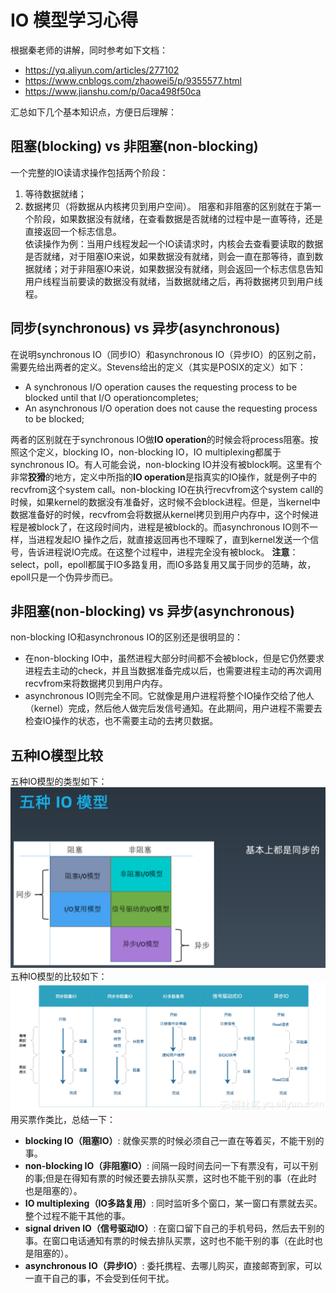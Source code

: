 # IO 模型学习心得

根据秦老师的讲解，同时参考如下文档：
- https://yq.aliyun.com/articles/277102
- https://www.cnblogs.com/zhaowei5/p/9355577.html
- https://www.jianshu.com/p/0aca498f50ca

汇总如下几个基本知识点，方便日后理解：
## 阻塞(blocking) vs 非阻塞(non-blocking)
一个完整的IO读请求操作包括两个阶段：
1. 等待数据就绪；
2. 数据拷贝（将数据从内核拷贝到用户空间）。
阻塞和非阻塞的区别就在于第一个阶段，如果数据没有就绪，在查看数据是否就绪的过程中是一直等待，还是直接返回一个标志信息。
<br/>依读操作为例：当用户线程发起一个IO读请求时，内核会去查看要读取的数据是否就绪，对于阻塞IO来说，如果数据没有就绪，则会一直在那等待，直到数据就绪；对于非阻塞IO来说，如果数据没有就绪，则会返回一个标志信息告知用户线程当前要读的数据没有就绪，当数据就绪之后，再将数据拷贝到用户线程。

## 同步(synchronous) vs 异步(asynchronous)
在说明synchronous IO（同步IO）和asynchronous IO（异步IO）的区别之前，需要先给出两者的定义。Stevens给出的定义（其实是POSIX的定义）如下：
- A synchronous I/O operation causes the requesting process to be blocked until that I/O operationcompletes;
- An asynchronous I/O operation does not cause the requesting process to be blocked; 

两者的区别就在于synchronous IO做**IO operation**的时候会将process阻塞。按照这个定义，blocking IO，non-blocking IO，IO multiplexing都属于synchronous IO。有人可能会说，non-blocking IO并没有被block啊。这里有个非常**狡猾**的地方，定义中所指的**IO operation**是指真实的IO操作，就是例子中的recvfrom这个system call。non-blocking IO在执行recvfrom这个system call的时候，如果kernel的数据没有准备好，这时候不会block进程。但是，当kernel中数据准备好的时候，recvfrom会将数据从kernel拷贝到用户内存中，这个时候进程是被block了，在这段时间内，进程是被block的。而asynchronous IO则不一样，当进程发起IO 操作之后，就直接返回再也不理睬了，直到kernel发送一个信号，告诉进程说IO完成。在这整个过程中，进程完全没有被block。
**注意**：select，poll，epoll都属于IO多路复用，而IO多路复用又属于同步的范畴，故，epoll只是一个伪异步而已。

## 非阻塞(non-blocking) vs 异步(asynchronous)
non-blocking IO和asynchronous IO的区别还是很明显的：
- 在non-blocking IO中，虽然进程大部分时间都不会被block，但是它仍然要求进程去主动的check，并且当数据准备完成以后，也需要进程主动的再次调用recvfrom来将数据拷贝到用户内存。
- asynchronous IO则完全不同。它就像是用户进程将整个IO操作交给了他人（kernel）完成，然后他人做完后发信号通知。在此期间，用户进程不需要去检查IO操作的状态，也不需要主动的去拷贝数据。

## 五种IO模型比较
五种IO模型的类型如下：
![IO Model Summary](assets/images/IO-Model-Summary.png)
<br/>
五种IO模型的比较如下：
![IO Model Comparison](assets/images/IO-Model-Comparison.png)
<br/>
用买票作类比，总结一下：
- **blocking IO（阻塞IO）**: 就像买票的时候必须自己一直在等着买，不能干别的事。
- **non-blocking IO（非阻塞IO）**: 间隔一段时间去问一下有票没有，可以干别的事;但是在得知有票的时候还要去排队买票，这时也不能干别的事（在此时也是阻塞的）。
- **IO multiplexing（IO多路复用）**: 同时监听多个窗口，某一窗口有票就去买。整个过程不能干其他的事。
- **signal driven IO（信号驱动IO）**: 在窗口留下自己的手机号码，然后去干别的事。在窗口电话通知有票的时候去排队买票，这时也不能干别的事（在此时也是阻塞的）。
- **asynchronous IO（异步IO）**: 委托携程、去哪儿购买，直接邮寄到家，可以一直干自己的事，不会受到任何干扰。